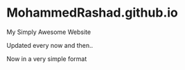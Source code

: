 # MohammedRashad.github.io
My Simply Awesome Website

Updated every now and then..

Now in a very simple format

